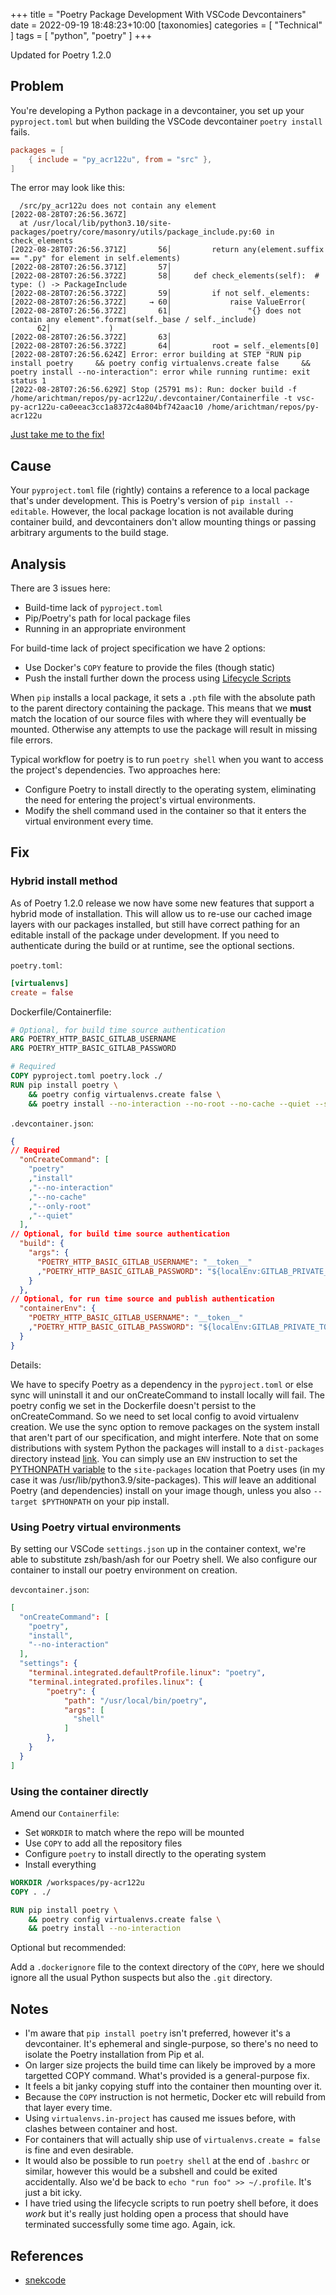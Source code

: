 +++
title = "Poetry Package Development With VSCode Devcontainers"
date = 2022-09-19 18:48:23+10:00
[taxonomies]
categories = [ "Technical" ]
tags = [ "python", "poetry" ]
+++

Updated for Poetry 1.2.0

## Problem

You're developing a Python package in a devcontainer, you set up your `pyproject.toml` but when building the VSCode devcontainer `poetry install` fails.

```TOML
packages = [
    { include = "py_acr122u", from = "src" },
]
```

The error may look like this:

```text
  /src/py_acr122u does not contain any element
[2022-08-28T07:26:56.367Z] 
  at /usr/local/lib/python3.10/site-packages/poetry/core/masonry/utils/package_include.py:60 in check_elements
[2022-08-28T07:26:56.371Z]       56│         return any(element.suffix == ".py" for element in self.elements)
[2022-08-28T07:26:56.371Z]       57│ 
[2022-08-28T07:26:56.372Z]       58│     def check_elements(self):  # type: () -> PackageInclude
[2022-08-28T07:26:56.372Z]       59│         if not self._elements:
[2022-08-28T07:26:56.372Z]     → 60│             raise ValueError(
[2022-08-28T07:26:56.372Z]       61│                 "{} does not contain any element".format(self._base / self._include)
      62│             )
[2022-08-28T07:26:56.372Z]       63│ 
[2022-08-28T07:26:56.372Z]       64│         root = self._elements[0]
[2022-08-28T07:26:56.624Z] Error: error building at STEP "RUN pip install poetry     && poetry config virtualenvs.create false     && poetry install --no-interaction": error while running runtime: exit status 1
[2022-08-28T07:26:56.629Z] Stop (25791 ms): Run: docker build -f /home/arichtman/repos/py-acr122u/.devcontainer/Containerfile -t vsc-py-acr122u-ca0eeac3cc1a8372c4a804bf742aac10 /home/arichtman/repos/py-acr122u
```

[Just take me to the fix!](#hybrid-install-method)

## Cause

Your `pyproject.toml` file (rightly) contains a reference to a local package that's under development. This is Poetry's version of `pip install --editable`. However, the local package location is not available during container build, and devcontainers don't allow mounting things or passing arbitrary arguments to the build stage.

## Analysis

There are 3 issues here:

- Build-time lack of `pyproject.toml`
- Pip/Poetry's path for local package files
- Running in an appropriate environment

For build-time lack of project specification we have 2 options:

- Use Docker's `COPY` feature to provide the files (though static)
- Push the install further down the process using [Lifecycle Scripts](https://code.visualstudio.com/docs/remote/devcontainerjson-reference#_lifecycle-scripts)

When `pip` installs a local package, it sets a `.pth` file with the absolute path to the parent directory containing the package. This means that we **must** match the location of our source files with where they will eventually be mounted. Otherwise any attempts to use the package will result in missing file errors.

Typical workflow for poetry is to run `poetry shell` when you want to access the project's dependencies. Two approaches here:

- Configure Poetry to install directly to the operating system, eliminating the need for entering the project's virtual environments.
- Modify the shell command used in the container so that it enters the virtual environment every time.

## Fix

### Hybrid install method

As of Poetry 1.2.0 release we now have some new features that support a hybrid mode of installation.
This will allow us to re-use our cached image layers with our packages installed, but still have correct pathing for an editable install of the package under development.
If you need to authenticate during the build or at runtime, see the optional sections.

`poetry.toml`:

```TOML
[virtualenvs]
create = false
```

Dockerfile/Containerfile:

```Dockerfile
# Optional, for build time source authentication
ARG POETRY_HTTP_BASIC_GITLAB_USERNAME
ARG POETRY_HTTP_BASIC_GITLAB_PASSWORD

# Required
COPY pyproject.toml poetry.lock ./
RUN pip install poetry \
    && poetry config virtualenvs.create false \
    && poetry install --no-interaction --no-root --no-cache --quiet --sync
```

`.devcontainer.json`:

```JSON
{
// Required
  "onCreateCommand": [
    "poetry"
    ,"install"
    ,"--no-interaction"
    ,"--no-cache"
    ,"--only-root"
    ,"--quiet"
  ],
// Optional, for build time source authentication
  "build": {
    "args": {
      "POETRY_HTTP_BASIC_GITLAB_USERNAME": "__token__"
      ,"POETRY_HTTP_BASIC_GITLAB_PASSWORD": "${localEnv:GITLAB_PRIVATE_TOKEN}"
    }
  },
// Optional, for run time source and publish authentication
  "containerEnv": {
    "POETRY_HTTP_BASIC_GITLAB_USERNAME": "__token__"
    ,"POETRY_HTTP_BASIC_GITLAB_PASSWORD": "${localEnv:GITLAB_PRIVATE_TOKEN}"
  }
}
```

Details:

We have to specify Poetry as a dependency in the `pyproject.toml` or else sync will uninstall it and our onCreateCommand to install locally will fail.
The poetry config we set in the Dockerfile doesn't persist to the onCreateCommand. So we need to set local config to avoid virtualenv creation.
We use the sync option to remove packages on the system install that aren't part of our specification, and might interfere.
Note that on some distributions with system Python the packages will install to a `dist-packages` directory instead [link](https://stackoverflow.com/questions/9387928/whats-the-difference-between-dist-packages-and-site-packages). You can simply use an `ENV` instruction to set the [PYTHONPATH variable](https://docs.python.org/3/tutorial/modules.html#the-module-search-path) to the `site-packages` location that Poetry uses (in my case it was /usr/lib/python3.9/site-packages). This _will_ leave an additional Poetry (and dependencies) install on your image though, unless you also `--target $PYTHONPATH` on your pip install.

### Using Poetry virtual environments

By setting our VSCode `settings.json` up in the container context, we're able to substitute zsh/bash/ash for our Poetry shell. We also configure our container to install our poetry environment on creation.

`devcontainer.json`:

```JSON
[
  "onCreateCommand": [
    "poetry",
    "install",
    "--no-interaction"
  ],
  "settings": { 
    "terminal.integrated.defaultProfile.linux": "poetry", 
    "terminal.integrated.profiles.linux": {
        "poetry": {
            "path": "/usr/local/bin/poetry",
            "args": [
              "shell"
            ]
        },
    }
  }
]
```

### Using the container directly

Amend our `Containerfile`:

- Set `WORKDIR` to match where the repo will be mounted
- Use `COPY` to add all the repository files
- Configure `poetry` to install directly to the operating system
- Install everything

```Dockerfile
WORKDIR /workspaces/py-acr122u
COPY . ./

RUN pip install poetry \
    && poetry config virtualenvs.create false \
    && poetry install --no-interaction
```

Optional but recommended:

Add a `.dockerignore` file to the context directory of the `COPY`, here we should ignore all the usual Python suspects but also the `.git` directory.

## Notes

- I'm aware that `pip install poetry` isn't preferred, however it's a devcontainer. It's ephemeral and single-purpose, so there's no need to isolate the Poetry installation from Pip et al.
- On larger size projects the build time can likely be improved by a more targetted COPY command. What's provided is a general-purpose fix.
- It feels a bit janky copying stuff into the container then mounting over it.
- Because the `COPY` instruction is not hermetic, Docker etc will rebuild from that layer every time.
- Using `virtualenvs.in-project` has caused me issues before, with clashes between container and host.
- For containers that will actually ship use of `virtualenvs.create = false` is fine and even desirable.
- It would also be possible to run `poetry shell` at the end of `.bashrc` or similar, however this would be a subshell and could be exited accidentally. Also we'd be back to `echo "run foo" >> ~/.profile`. It's just a bit icky.
- I have tried using the lifecycle scripts to run poetry shell before, it does _work_ but it's really just holding open a process that should have terminated successfully some time ago. Again, ick.

## References

- [snekcode](https://stackoverflow.com/questions/55987337/visual-studio-code-remote-containers-change-shell)
